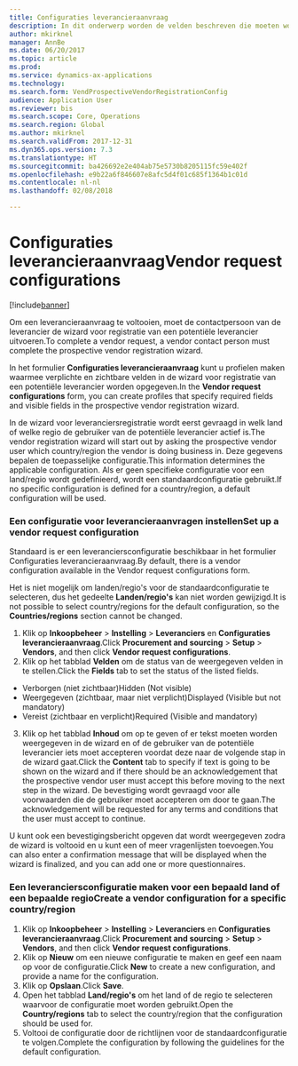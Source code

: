 ```yaml
---
title: Configuraties leverancieraanvraag
description: In dit onderwerp worden de velden beschreven die moeten worden ingevuld in een nieuwe leverancieraanvraag.
author: mkirknel
manager: AnnBe
ms.date: 06/20/2017
ms.topic: article
ms.prod: 
ms.service: dynamics-ax-applications
ms.technology: 
ms.search.form: VendProspectiveVendorRegistrationConfig
audience: Application User
ms.reviewer: bis
ms.search.scope: Core, Operations
ms.search.region: Global
ms.author: mkirknel
ms.search.validFrom: 2017-12-31
ms.dyn365.ops.version: 7.3
ms.translationtype: HT
ms.sourcegitcommit: ba426692e2e404ab75e5730b8205115fc59e402f
ms.openlocfilehash: e9b22a6f846607e8afc5d4f01c685f1364b1c01d
ms.contentlocale: nl-nl
ms.lasthandoff: 02/08/2018

---
```


# <a name="vendor-request-configurations"></a><span data-ttu-id="6a81d-103">Configuraties leverancieraanvraag</span><span class="sxs-lookup"><span data-stu-id="6a81d-103">Vendor request configurations</span></span>
[!include[banner](../includes/banner.md)]

<span data-ttu-id="6a81d-104">Om een leverancieraanvraag te voltooien, moet de contactpersoon van de leverancier de wizard voor registratie van een potentiële leverancier uitvoeren.</span><span class="sxs-lookup"><span data-stu-id="6a81d-104">To complete a vendor request, a vendor contact person must complete the prospective vendor registration wizard.</span></span>

<span data-ttu-id="6a81d-105">In het formulier **Configuraties leverancieraanvraag** kunt u profielen maken waarmee verplichte en zichtbare velden in de wizard voor registratie van een potentiële leverancier worden opgegeven.</span><span class="sxs-lookup"><span data-stu-id="6a81d-105">In the **Vendor request configurations** form, you can create profiles that specify required fields and visible fields in the prospective vendor registration wizard.</span></span>

<span data-ttu-id="6a81d-106">In de wizard voor leveranciersregistratie wordt eerst gevraagd in welk land of welke regio de gebruiker van de potentiële leverancier actief is.</span><span class="sxs-lookup"><span data-stu-id="6a81d-106">The vendor registration wizard will start out by asking the prospective vendor user which country/region the vendor is doing business in.</span></span> <span data-ttu-id="6a81d-107">Deze gegevens bepalen de toepasselijke configuratie.</span><span class="sxs-lookup"><span data-stu-id="6a81d-107">This information determines the applicable configuration.</span></span> <span data-ttu-id="6a81d-108">Als er geen specifieke configuratie voor een land/regio wordt gedefinieerd, wordt een standaardconfiguratie gebruikt.</span><span class="sxs-lookup"><span data-stu-id="6a81d-108">If no specific configuration is defined for a country/region, a default configuration will be used.</span></span>

### <a name="set-up-a-vendor-request-configuration"></a><span data-ttu-id="6a81d-109">Een configuratie voor leverancieraanvragen instellen</span><span class="sxs-lookup"><span data-stu-id="6a81d-109">Set up a vendor request configuration</span></span>

<span data-ttu-id="6a81d-110">Standaard is er een leveranciersconfiguratie beschikbaar in het formulier Configuraties leverancieraanvraag.</span><span class="sxs-lookup"><span data-stu-id="6a81d-110">By default, there is a vendor configuration available in the Vendor request configurations form.</span></span>

<span data-ttu-id="6a81d-111">Het is niet mogelijk om landen/regio's voor de standaardconfiguratie te selecteren, dus het gedeelte **Landen/regio's** kan niet worden gewijzigd.</span><span class="sxs-lookup"><span data-stu-id="6a81d-111">It is not possible to select country/regions for the default configuration, so the **Countries/regions** section cannot be changed.</span></span>

1.  <span data-ttu-id="6a81d-112">Klik op **Inkoopbeheer** > **Instelling** > **Leveranciers** en **Configuraties leverancieraanvraag**.</span><span class="sxs-lookup"><span data-stu-id="6a81d-112">Click **Procurement and sourcing** > **Setup** > **Vendors**, and then click **Vendor request configurations**.</span></span>
2.  <span data-ttu-id="6a81d-113">Klik op het tabblad **Velden** om de status van de weergegeven velden in te stellen.</span><span class="sxs-lookup"><span data-stu-id="6a81d-113">Click the **Fields** tab to set the status of the listed fields.</span></span>
-   <span data-ttu-id="6a81d-114">Verborgen (niet zichtbaar)</span><span class="sxs-lookup"><span data-stu-id="6a81d-114">Hidden (Not visible)</span></span>
-   <span data-ttu-id="6a81d-115">Weergegeven (zichtbaar, maar niet verplicht)</span><span class="sxs-lookup"><span data-stu-id="6a81d-115">Displayed (Visible but not mandatory)</span></span>
-   <span data-ttu-id="6a81d-116">Vereist (zichtbaar en verplicht)</span><span class="sxs-lookup"><span data-stu-id="6a81d-116">Required (Visible and mandatory)</span></span>
3.  <span data-ttu-id="6a81d-117">Klik op het tabblad **Inhoud** om op te geven of er tekst moeten worden weergegeven in de wizard en of de gebruiker van de potentiële leverancier iets moet accepteren voordat deze naar de volgende stap in de wizard gaat.</span><span class="sxs-lookup"><span data-stu-id="6a81d-117">Click the **Content** tab to specify if text is going to be shown on the wizard and if there should be an acknowledgement that the prospective vendor user must accept this before moving to the next step in the wizard.</span></span> <span data-ttu-id="6a81d-118">De bevestiging wordt gevraagd voor alle voorwaarden die de gebruiker moet accepteren om door te gaan.</span><span class="sxs-lookup"><span data-stu-id="6a81d-118">The acknowledgement will be requested for any terms and conditions that the user must accept to continue.</span></span>

<span data-ttu-id="6a81d-119">U kunt ook een bevestigingsbericht opgeven dat wordt weergegeven zodra de wizard is voltooid en u kunt een of meer vragenlijsten toevoegen.</span><span class="sxs-lookup"><span data-stu-id="6a81d-119">You can also enter a confirmation message that will be displayed when the wizard is finalized, and you can add one or more questionnaires.</span></span>

### <a name="create-a-vendor-configuration-for-a-specific-countryregion"></a><span data-ttu-id="6a81d-120">Een leveranciersconfiguratie maken voor een bepaald land of een bepaalde regio</span><span class="sxs-lookup"><span data-stu-id="6a81d-120">Create a vendor configuration for a specific country/region</span></span>
1.  <span data-ttu-id="6a81d-121">Klik op **Inkoopbeheer** > **Instelling** > **Leveranciers** en **Configuraties leverancieraanvraag**.</span><span class="sxs-lookup"><span data-stu-id="6a81d-121">Click **Procurement and sourcing** > **Setup** > **Vendors**, and then click **Vendor request configurations**.</span></span>
2.  <span data-ttu-id="6a81d-122">Klik op **Nieuw** om een nieuwe configuratie te maken en geef een naam op voor de configuratie.</span><span class="sxs-lookup"><span data-stu-id="6a81d-122">Click **New** to create a new configuration, and provide a name for the configuration.</span></span>
3.  <span data-ttu-id="6a81d-123">Klik op **Opslaan**.</span><span class="sxs-lookup"><span data-stu-id="6a81d-123">Click **Save**.</span></span>
4.  <span data-ttu-id="6a81d-124">Open het tabblad **Land/regio's** om het land of de regio te selecteren waarvoor de configuratie moet worden gebruikt.</span><span class="sxs-lookup"><span data-stu-id="6a81d-124">Open the **Country/regions** tab to select the country/region that the configuration should be used for.</span></span>
5.  <span data-ttu-id="6a81d-125">Voltooi de configuratie door de richtlijnen voor de standaardconfiguratie te volgen.</span><span class="sxs-lookup"><span data-stu-id="6a81d-125">Complete the configuration by following the guidelines for the default configuration.</span></span>



